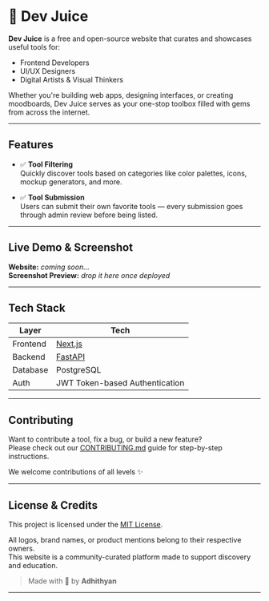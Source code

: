 # 🧃 Dev Juice

**Dev Juice** is a free and open-source website that curates and showcases useful tools for:
-  Frontend Developers  
-  UI/UX Designers  
-  Digital Artists & Visual Thinkers

Whether you're building web apps, designing interfaces, or creating moodboards, Dev Juice serves as your one-stop toolbox filled with gems from across the internet.

---

##  Features

- ✅ **Tool Filtering**  
  Quickly discover tools based on categories like color palettes, icons, mockup generators, and more.

- ✅ **Tool Submission**  
  Users can submit their own favorite tools — every submission goes through admin review before being listed.

---

##  Live Demo & Screenshot

 **Website:** _coming soon..._  
 **Screenshot Preview:** _drop it here once deployed_

---

##  Tech Stack

| Layer | Tech |
|-------|------|
|  Frontend | [Next.js](https://nextjs.org/) |
|  Backend | [FastAPI](https://fastapi.tiangolo.com/) |
|  Database | PostgreSQL |
|  Auth | JWT Token-based Authentication |

---

##  Contributing

Want to contribute a tool, fix a bug, or build a new feature?  
Please check out our [CONTRIBUTING.md](./CONTRIBUTING.md) guide for step-by-step instructions.

We welcome contributions of all levels ✨

---

##  License & Credits


This project is licensed under the [MIT License](./LICENSE).

All logos, brand names, or product mentions belong to their respective owners.  
This website is a community-curated platform made to support discovery and education.




> Made with 💖 by **Adhithyan**

---


